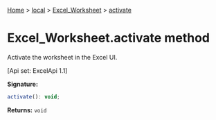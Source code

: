 [Home](./index) &gt; [local](local.md) &gt; [Excel\_Worksheet](local.excel_worksheet.md) &gt; [activate](local.excel_worksheet.activate.md)

# Excel\_Worksheet.activate method

Activate the worksheet in the Excel UI. 

 \[Api set: ExcelApi 1.1\]

**Signature:**
```javascript
activate(): void;
```
**Returns:** `void`

